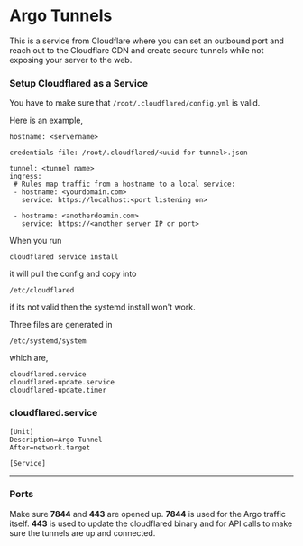 # Argo Tunnels

This is a service from Cloudflare where you can set an outbound port and reach out to the Cloudflare CDN and create secure tunnels while not exposing your server to the web.


### Setup Cloudflared as a Service

You have to make sure that `/root/.cloudflared/config.yml` is valid.

Here is an example,

```
hostname: <servername>

credentials-file: /root/.cloudflared/<uuid for tunnel>.json

tunnel: <tunnel name>
ingress:
 # Rules map traffic from a hostname to a local service:
 - hostname: <yourdomain.com>
   service: https://localhost:<port listening on>

 - hostname: <anotherdoamin.com>
   service: https://<another server IP or port>
```

When you run 

```
cloudflared service install
```
it will pull the config and copy into 

```
/etc/cloudflared
``` 

if its not valid then the systemd install won't work.

Three files are generated in 

```
/etc/systemd/system
```

which are,

```
cloudflared.service
cloudflared-update.service
cloudflared-update.timer
```


### cloudflared.service

```
[Unit]
Description=Argo Tunnel
After=network.target

[Service]
```

***
### Ports

Make sure **7844** and **443** are opened up. 
**7844** is used for the Argo traffic itself.
**443** is used to update the cloudflared binary and for API calls to make sure the tunnels are up and connected.

